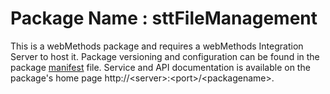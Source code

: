 # Package Name : sttFileManagement
This is a webMethods package and requires a webMethods Integration Server to host it. Package versioning and configuration can be found in the package [manifest](./sttFileManagement/manifest.v3) file. Service and API documentation is available on the package's home page http://&lt;server&gt;:&lt;port&gt;/&lt;packagename>.